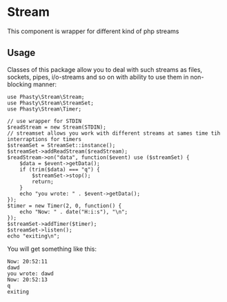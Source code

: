 Stream
======

This component is wrapper for different kind of php streams

Usage
-----

Classes of this package allow you to deal with such streams as files, sockets, pipes, i/o-streams and so on
with ability to use them in non-blocking manner:

    use Phasty\Stream\Stream;
    use Phasty\Stream\StreamSet;
    use Phasty\Stream\Timer;

    // use wrapper for STDIN
    $readStream = new Stream(STDIN);
    // streamset allows you work with different streams at sames time tih interraptions for timers
    $streamSet = StreamSet::instance();
    $streamSet->addReadStream($readStream);
    $readStream->on("data", function($event) use ($streamSet) {
        $data = $event->getData();
        if (trim($data) === "q") {
            $streamSet->stop();
            return;
        }
        echo "you wrote: " . $event->getData();
    });
    $timer = new Timer(2, 0, function() { 
        echo "Now: " . date("H:i:s"), "\n";
    });
    $streamSet->addTimer($timer);
    $streamSet->listen();
    echo "exiting\n";

You will get something like this:

    Now: 20:52:11
    dawd
    you wrote: dawd
    Now: 20:52:13
    q
    exiting


